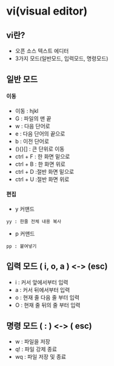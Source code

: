 vi(visual editor)
=================

## vi란?
- 오픈 소스 텍스트 에디터
- 3가지 모드(일반모드, 입력모드, 명령모드)

## 일반 모드  

#### 이동 

- 이동 : hjkl
- G : 파일의 맨 끝
- w : 다음 단어로
- e : 다음 단어의 끝으로
- b : 이전 단어로
- (){}[] : 큰 단위로 이동
- ctrl + F : 한 화면 밑으로
- ctrl + B : 한 화면 위로
- ctrl + D :절반 화면 밑으로
- ctrl + U :절반 화면 위로

#### 편집
- y 커맨드
```
yy : 한줄 전체 내용 복사
```

- p 커맨드
```
pp : 붙여넣기
```

## 입력 모드  ( i, o, a ) <-> (esc)
- i : 커서 앞에서부터 입력
- a : 커서 뒤에서부터 입력
- o : 현재 줄 다음 줄 부터 입력
- O : 현재 줄 뒤의 줄 부터 입력

## 명령 모드  ( : )  <-> ( esc)
- w : 파일을 저장
- q! : 파일 강제 종료
- wq : 파일 저장 및 종료
